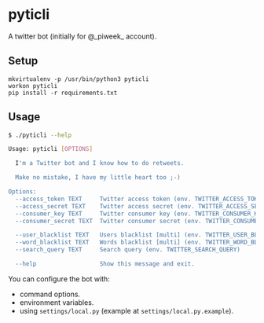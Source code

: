 # pyticli

A twitter bot (initially for @\_piweek\_ account).


## Setup

```
mkvirtualenv -p /usr/bin/python3 pyticli
workon pyticli
pip install -r requirements.txt
```

## Usage

```bash
$ ./pyticli --help

Usage: pyticli [OPTIONS]

  I'm a Twitter bot and I know how to do retweets.

  Make no mistake, I have my little heart too ;-)

Options:
  --access_token TEXT     Twitter access token (env. TWITTER_ACCESS_TOKEN)
  --access_secret TEXT    Twitter access secret (env. TWITTER_ACCESS_SECRET)
  --consumer_key TEXT     Twitter consumer key (env. TWITTER_CONSUMER_KEY)
  --consumer_secret TEXT  Twitter consumer secret (env. TWITTER_CONSUMER_SECRET)

  --user_blacklist TEXT   Users blacklist [multi] (env. TWITTER_USER_BLACKLIST)
  --word_blacklist TEXT   Words blacklist [multi] (env. TWITTER_WORD_BLACKLIST)
  --search_query TEXT     Search query (env. TWITTER_SEARCH_QUERY)

  --help                  Show this message and exit.
```

You can configure the bot with:

- command options.
- environment variables.
- using ```settings/local.py``` (example at ```settings/local.py.example```).
